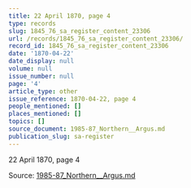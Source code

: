 ```yaml
---
title: 22 April 1870, page 4
type: records
slug: 1845_76_sa_register_content_23306
url: /records/1845_76_sa_register_content_23306/
record_id: 1845_76_sa_register_content_23306
date: '1870-04-22'
date_display: null
volume: null
issue_number: null
page: '4'
article_type: other
issue_reference: 1870-04-22, page 4
people_mentioned: []
places_mentioned: []
topics: []
source_document: 1985-87_Northern__Argus.md
publication_slug: sa-register
---
```


22 April 1870, page 4

Source: [1985-87_Northern__Argus.md](/downloads/markdown/1985-87_Northern__Argus.md)
